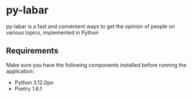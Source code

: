 # py-labar
py-labar is a fast and convenient ways to get the opinion of people on various topics, implemented in Python

## Requirements

Make sure you have the following components installed before running the application:
- Python 3.12.0po
- Poetry 1.6.1
